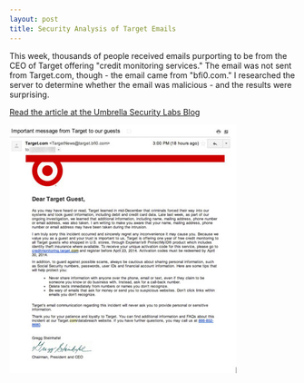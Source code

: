 ```yaml
---
layout: post
title: Security Analysis of Target Emails
---
```


This week, thousands of people received emails purporting to be from the CEO of Target offering "credit monitoring services." The email was not sent from Target.com, though - the email came from "bfi0.com." I researched the server to determine whether the email was malicious - and the results were surprising. 

[Read the article at the Umbrella Security Labs Blog](http://labs.umbrella.com/2014/01/18/phishing-official-targets-credit-card-monitoring-email-bfi0-com/)

<a href="http://labs.umbrella.com/2014/01/18/phishing-official-targets-credit-card-monitoring-email-bfi0-com/"><img src="/images/target.jpg" alt="target"/></a>


